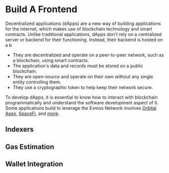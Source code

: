 # Build A Frontend

Decentralized applications (dApps) are a new way of building applications for the internet, which makes use of
blockchain technology and smart contracts. Unlike traditional applications, dApps don't rely on a centralized server
or backend for their functioning. Instead, their backend is hosted on a b

- They are decentralized and operate on a peer-to-peer network, such as a blockchain, using smart contracts.
- The application's data and records must be stored on a public blockchain.
- They are open-source and operate on their own without any single entity controlling them.
- They use a cryptographic token to help keep their network secure.

 To develop dApps, it is essential to know how to interact with blockchain programmatically and understand the software
  development aspect of it. Some applications build to leverage the Evmos Network involves 
  [Orbital Apes](https://www.orbitalapes.com), [SpaceFi](https://app.spacefi.io/#/home), and [more](https://evmos.org/ecosystem).

## Indexers

## Gas Estimation

## Wallet Integration
